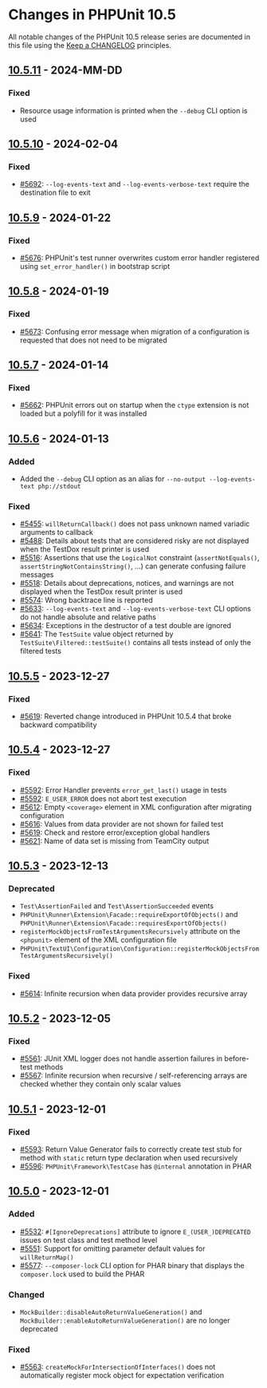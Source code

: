 # Changes in PHPUnit 10.5

All notable changes of the PHPUnit 10.5 release series are documented in this file using the [Keep a CHANGELOG](https://keepachangelog.com/) principles.

## [10.5.11] - 2024-MM-DD

### Fixed

* Resource usage information is printed when the `--debug` CLI option is used

## [10.5.10] - 2024-02-04

### Fixed

* [#5692](https://github.com/sebastianbergmann/phpunit/issues/5692): `--log-events-text` and `--log-events-verbose-text` require the destination file to exit

## [10.5.9] - 2024-01-22

### Fixed

* [#5676](https://github.com/sebastianbergmann/phpunit/issues/5676): PHPUnit's test runner overwrites custom error handler registered using `set_error_handler()` in bootstrap script

## [10.5.8] - 2024-01-19

### Fixed

* [#5673](https://github.com/sebastianbergmann/phpunit/issues/5673): Confusing error message when migration of a configuration is requested that does not need to be migrated

## [10.5.7] - 2024-01-14

### Fixed

* [#5662](https://github.com/sebastianbergmann/phpunit/issues/5662): PHPUnit errors out on startup when the `ctype` extension is not loaded but a polyfill for it was installed

## [10.5.6] - 2024-01-13

### Added

* Added the `--debug` CLI option as an alias for `--no-output --log-events-text php://stdout`

### Fixed

* [#5455](https://github.com/sebastianbergmann/phpunit/issues/5455): `willReturnCallback()` does not pass unknown named variadic arguments to callback
* [#5488](https://github.com/sebastianbergmann/phpunit/issues/5488): Details about tests that are considered risky are not displayed when the TestDox result printer is used
* [#5516](https://github.com/sebastianbergmann/phpunit/issues/5516): Assertions that use the `LogicalNot` constraint (`assertNotEquals()`, `assertStringNotContainsString()`, ...) can generate confusing failure messages
* [#5518](https://github.com/sebastianbergmann/phpunit/issues/5518): Details about deprecations, notices, and warnings are not displayed when the TestDox result printer is used
* [#5574](https://github.com/sebastianbergmann/phpunit/issues/5574): Wrong backtrace line is reported
* [#5633](https://github.com/sebastianbergmann/phpunit/pull/5633): `--log-events-text` and `--log-events-verbose-text` CLI options do not handle absolute and relative paths
* [#5634](https://github.com/sebastianbergmann/phpunit/pull/5634): Exceptions in the destructor of a test double are ignored
* [#5641](https://github.com/sebastianbergmann/phpunit/issues/5641): The `TestSuite` value object returned by `TestSuite\Filtered::testSuite()` contains all tests instead of only the filtered tests

## [10.5.5] - 2023-12-27

### Fixed

* [#5619](https://github.com/sebastianbergmann/phpunit/pull/5619): Reverted change introduced in PHPUnit 10.5.4 that broke backward compatibility

## [10.5.4] - 2023-12-27

### Fixed

* [#5592](https://github.com/sebastianbergmann/phpunit/issues/5592): Error Handler prevents `error_get_last()` usage in tests
* [#5592](https://github.com/sebastianbergmann/phpunit/issues/5592): `E_USER_ERROR` does not abort test execution
* [#5612](https://github.com/sebastianbergmann/phpunit/issues/5612): Empty `<coverage>` element in XML configuration after migrating configuration
* [#5616](https://github.com/sebastianbergmann/phpunit/issues/5616): Values from data provider are not shown for failed test
* [#5619](https://github.com/sebastianbergmann/phpunit/pull/5619): Check and restore error/exception global handlers
* [#5621](https://github.com/sebastianbergmann/phpunit/issues/5621): Name of data set is missing from TeamCity output

## [10.5.3] - 2023-12-13

### Deprecated

* `Test\AssertionFailed` and `Test\AssertionSucceeded` events
* `PHPUnit\Runner\Extension\Facade::requireExportOfObjects()` and `PHPUnit\Runner\Extension\Facade::requiresExportOfObjects()`
* `registerMockObjectsFromTestArgumentsRecursively` attribute on the `<phpunit>` element of the XML configuration file
* `PHPUnit\TextUI\Configuration\Configuration::registerMockObjectsFromTestArgumentsRecursively()`

### Fixed

* [#5614](https://github.com/sebastianbergmann/phpunit/issues/5614): Infinite recursion when data provider provides recursive array

## [10.5.2] - 2023-12-05

### Fixed

* [#5561](https://github.com/sebastianbergmann/phpunit/issues/5561): JUnit XML logger does not handle assertion failures in before-test methods
* [#5567](https://github.com/sebastianbergmann/phpunit/issues/5567): Infinite recursion when recursive / self-referencing arrays are checked whether they contain only scalar values

## [10.5.1] - 2023-12-01

### Fixed

* [#5593](https://github.com/sebastianbergmann/phpunit/issues/5593): Return Value Generator fails to correctly create test stub for method with `static` return type declaration when used recursively
* [#5596](https://github.com/sebastianbergmann/phpunit/issues/5596): `PHPUnit\Framework\TestCase` has `@internal` annotation in PHAR

## [10.5.0] - 2023-12-01

### Added

* [#5532](https://github.com/sebastianbergmann/phpunit/issues/5532): `#[IgnoreDeprecations]` attribute to ignore `E_(USER_)DEPRECATED` issues on test class and test method level
* [#5551](https://github.com/sebastianbergmann/phpunit/issues/5551): Support for omitting parameter default values for `willReturnMap()` 
* [#5577](https://github.com/sebastianbergmann/phpunit/issues/5577): `--composer-lock` CLI option for PHAR binary that displays the `composer.lock` used to build the PHAR 

### Changed

* `MockBuilder::disableAutoReturnValueGeneration()` and `MockBuilder::enableAutoReturnValueGeneration()` are no longer deprecated

### Fixed

* [#5563](https://github.com/sebastianbergmann/phpunit/issues/5563): `createMockForIntersectionOfInterfaces()` does not automatically register mock object for expectation verification

[10.5.11]: https://github.com/sebastianbergmann/phpunit/compare/10.5.10...10.5
[10.5.10]: https://github.com/sebastianbergmann/phpunit/compare/10.5.9...10.5.10
[10.5.9]: https://github.com/sebastianbergmann/phpunit/compare/10.5.8...10.5.9
[10.5.8]: https://github.com/sebastianbergmann/phpunit/compare/10.5.7...10.5.8
[10.5.7]: https://github.com/sebastianbergmann/phpunit/compare/10.5.6...10.5.7
[10.5.6]: https://github.com/sebastianbergmann/phpunit/compare/10.5.5...10.5.6
[10.5.5]: https://github.com/sebastianbergmann/phpunit/compare/10.5.4...10.5.5
[10.5.4]: https://github.com/sebastianbergmann/phpunit/compare/10.5.3...10.5.4
[10.5.3]: https://github.com/sebastianbergmann/phpunit/compare/10.5.2...10.5.3
[10.5.2]: https://github.com/sebastianbergmann/phpunit/compare/10.5.1...10.5.2
[10.5.1]: https://github.com/sebastianbergmann/phpunit/compare/10.5.0...10.5.1
[10.5.0]: https://github.com/sebastianbergmann/phpunit/compare/10.4.2...10.5.0

